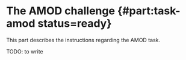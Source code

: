 # The AMOD challenge {#part:task-amod status=ready}

This part describes the instructions regarding the AMOD task.

TODO: to write
